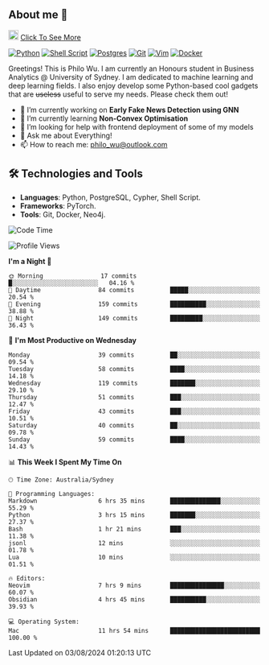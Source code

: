 ## About me 🤗

<a href="#"><img src="https://media.giphy.com/media/hvRJCLFzcasrR4ia7z/giphy.gif" width="20px" height="20px"></a> [Click To See More](https://codeboyphilo.github.io)

[![Python](https://img.shields.io/badge/python-3670A0?style=for-the-badge&logo=python&logoColor=ffdd54)](#)
[![Shell Script](https://img.shields.io/badge/shell_script-%23121011.svg?style=for-the-badge&logo=gnu-bash&logoColor=white)](#)
[![Postgres](https://img.shields.io/badge/postgres-%23316192.svg?style=for-the-badge&logo=postgresql&logoColor=white)](#)
[![Git](https://img.shields.io/badge/git-%23F05033.svg?style=for-the-badge&logo=git&logoColor=white)](#)
[![Vim](https://img.shields.io/badge/VIM-%2311AB00.svg?style=for-the-badge&logo=vim&logoColor=white)](#)
[![Docker](https://img.shields.io/badge/docker-%230db7ed.svg?style=for-the-badge&logo=docker&logoColor=white)](#)

Greetings! This is Philo Wu. I am currently an Honours student in Business Analytics \@ University of Sydney. I am dedicated to machine learning and deep learning fields. I also enjoy develop some Python-based cool gadgets that are ~~useless~~ useful to serve my needs. Please check them out!

- 🔭 I’m currently working on **Early Fake News Detection using GNN**
- 🌱 I’m currently learning **Non-Convex Optimisation**
- 🤔 I’m looking for help with frontend deployment of some of my models
- 💬 Ask me about Everything!
- 📫 How to reach me: philo_wu@outlook.com

## 🛠 Technologies and Tools
- **Languages**: Python, PostgreSQL, Cypher, Shell Script.
- **Frameworks**: PyTorch.
- **Tools**: Git, Docker, Neo4j.

<!--START_SECTION:waka-->
![Code Time](http://img.shields.io/badge/Code%20Time-355%20hrs%2049%20mins-blue)

![Profile Views](http://img.shields.io/badge/Profile%20Views-0-blue)

**I'm a Night 🦉** 

```text
🌞 Morning                17 commits          █░░░░░░░░░░░░░░░░░░░░░░░░   04.16 % 
🌆 Daytime                84 commits          █████░░░░░░░░░░░░░░░░░░░░   20.54 % 
🌃 Evening                159 commits         ██████████░░░░░░░░░░░░░░░   38.88 % 
🌙 Night                  149 commits         █████████░░░░░░░░░░░░░░░░   36.43 % 
```
📅 **I'm Most Productive on Wednesday** 

```text
Monday                   39 commits          ██░░░░░░░░░░░░░░░░░░░░░░░   09.54 % 
Tuesday                  58 commits          ████░░░░░░░░░░░░░░░░░░░░░   14.18 % 
Wednesday                119 commits         ███████░░░░░░░░░░░░░░░░░░   29.10 % 
Thursday                 51 commits          ███░░░░░░░░░░░░░░░░░░░░░░   12.47 % 
Friday                   43 commits          ███░░░░░░░░░░░░░░░░░░░░░░   10.51 % 
Saturday                 40 commits          ██░░░░░░░░░░░░░░░░░░░░░░░   09.78 % 
Sunday                   59 commits          ████░░░░░░░░░░░░░░░░░░░░░   14.43 % 
```


📊 **This Week I Spent My Time On** 

```text
🕑︎ Time Zone: Australia/Sydney

💬 Programming Languages: 
Markdown                 6 hrs 35 mins       ██████████████░░░░░░░░░░░   55.29 % 
Python                   3 hrs 15 mins       ███████░░░░░░░░░░░░░░░░░░   27.37 % 
Bash                     1 hr 21 mins        ███░░░░░░░░░░░░░░░░░░░░░░   11.38 % 
jsonl                    12 mins             ░░░░░░░░░░░░░░░░░░░░░░░░░   01.78 % 
Lua                      10 mins             ░░░░░░░░░░░░░░░░░░░░░░░░░   01.51 % 

🔥 Editors: 
Neovim                   7 hrs 9 mins        ███████████████░░░░░░░░░░   60.07 % 
Obsidian                 4 hrs 45 mins       ██████████░░░░░░░░░░░░░░░   39.93 % 

💻 Operating System: 
Mac                      11 hrs 54 mins      █████████████████████████   100.00 % 
```


 Last Updated on 03/08/2024 01:20:13 UTC
<!--END_SECTION:waka-->
